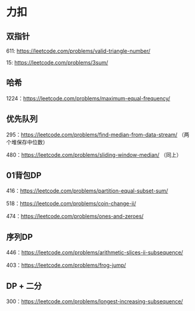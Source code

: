 # 力扣
## 双指针
611: https://leetcode.com/problems/valid-triangle-number/

15: https://leetcode.com/problems/3sum/

## 哈希
1224：https://leetcode.com/problems/maximum-equal-frequency/

## 优先队列
295：https://leetcode.com/problems/find-median-from-data-stream/ （两个堆保存中位数）

480：https://leetcode.com/problems/sliding-window-median/ （同上）

## 01背包DP
416：https://leetcode.com/problems/partition-equal-subset-sum/

518：https://leetcode.com/problems/coin-change-ii/

474：https://leetcode.com/problems/ones-and-zeroes/

## 序列DP
446：https://leetcode.com/problems/arithmetic-slices-ii-subsequence/

403：https://leetcode.com/problems/frog-jump/

## DP + 二分
300：https://leetcode.com/problems/longest-increasing-subsequence/

